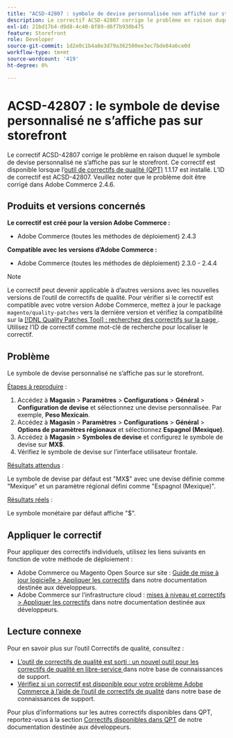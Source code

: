 ```yaml
---
title: "ACSD-42807 : symbole de devise personnalisée non affiché sur storefront"
description: Le correctif ACSD-42807 corrige le problème en raison duquel le symbole de devise personnalisé ne s’affiche pas sur le storefront. Ce correctif est disponible lorsque l’[outil de correctifs de qualité (QPT)](/help/announcements/adobe-commerce-announcements/magento-quality-patches-released-new-tool-to-self-serve-quality-patches.md) 1.1.17 est installé. L’ID de correctif est ACSD-42807. Veuillez noter que le problème doit être corrigé dans Adobe Commerce 2.4.6.
exl-id: 21bd17b4-d9d8-4c40-8f89-d6f7b930b475
feature: Storefront
role: Developer
source-git-commit: 1d2e0c1b4a8e3d79a362500ee3ec7bde84a6ce0d
workflow-type: tm+mt
source-wordcount: '419'
ht-degree: 0%

---
```


# ACSD-42807 : le symbole de devise personnalisé ne s’affiche pas sur storefront

Le correctif ACSD-42807 corrige le problème en raison duquel le symbole de devise personnalisé ne s’affiche pas sur le storefront. Ce correctif est disponible lorsque l’[outil de correctifs de qualité (QPT)](/help/announcements/adobe-commerce-announcements/magento-quality-patches-released-new-tool-to-self-serve-quality-patches.md) 1.1.17 est installé. L’ID de correctif est ACSD-42807. Veuillez noter que le problème doit être corrigé dans Adobe Commerce 2.4.6.

## Produits et versions concernés

**Le correctif est créé pour la version Adobe Commerce :**

* Adobe Commerce (toutes les méthodes de déploiement) 2.4.3

**Compatible avec les versions d’Adobe Commerce :**

* Adobe Commerce (toutes les méthodes de déploiement) 2.3.0 - 2.4.4

>[!NOTE]
>
>Le correctif peut devenir applicable à d’autres versions avec les nouvelles versions de l’outil de correctifs de qualité. Pour vérifier si le correctif est compatible avec votre version Adobe Commerce, mettez à jour le package `magento/quality-patches` vers la dernière version et vérifiez la compatibilité sur la [[!DNL Quality Patches Tool] : recherchez des correctifs sur la page ](https://devdocs.magento.com/quality-patches/tool.html#patch-grid). Utilisez l’ID de correctif comme mot-clé de recherche pour localiser le correctif.

## Problème

Le symbole de devise personnalisé ne s’affiche pas sur le storefront.

<u>Étapes à reproduire</u> :

1. Accédez à **Magasin** > **Paramètres** > **Configurations** > **Général** > **Configuration de devise** et sélectionnez une devise personnalisée. Par exemple, **Peso Mexicain**.
1. Accédez à **Magasin** > **Paramètres** > **Configurations** > **Général** > **Options de paramètres régionaux** et sélectionnez **Espagnol (Mexique)**.
1. Accédez à **Magasin** > **Symboles de devise** et configurez le symbole de devise sur **MX$**.
1. Vérifiez le symbole de devise sur l’interface utilisateur frontale.

<u>Résultats attendus</u> :

Le symbole de devise par défaut est &quot;MX$&quot; avec une devise définie comme &quot;Mexique&quot; et un paramètre régional défini comme &quot;Espagnol (Mexique)&quot;.

<u>Résultats réels</u> :

Le symbole monétaire par défaut affiche &quot;$&quot;.

## Appliquer le correctif

Pour appliquer des correctifs individuels, utilisez les liens suivants en fonction de votre méthode de déploiement :

* Adobe Commerce ou Magento Open Source sur site : [Guide de mise à jour logicielle > Appliquer les correctifs](https://devdocs.magento.com/guides/v2.4/comp-mgr/patching/mqp.html) dans notre documentation destinée aux développeurs.
* Adobe Commerce sur l’infrastructure cloud : [mises à niveau et correctifs > Appliquer les correctifs](https://devdocs.magento.com/cloud/project/project-patch.html) dans notre documentation destinée aux développeurs.

## Lecture connexe

Pour en savoir plus sur l’outil Correctifs de qualité, consultez :

* [ L’outil de correctifs de qualité est sorti : un nouvel outil pour les correctifs de qualité en libre-service ](/help/announcements/adobe-commerce-announcements/magento-quality-patches-released-new-tool-to-self-serve-quality-patches.md) dans notre base de connaissances de support.
* [Vérifiez si un correctif est disponible pour votre problème Adobe Commerce à l’aide de l’outil de correctifs de qualité](/help/support-tools/patches-available-in-qpt-tool/check-patch-for-magento-issue-with-magento-quality-patches.md) dans notre base de connaissances de support.

Pour plus d’informations sur les autres correctifs disponibles dans QPT, reportez-vous à la section [Correctifs disponibles dans QPT](https://devdocs.magento.com/quality-patches/tool.html#patch-grid) de notre documentation destinée aux développeurs.
